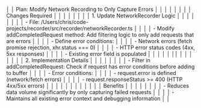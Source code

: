 │ │ Plan: Modify Network Recording to Only Capture Errors                                                                                                                                                                                                                                                        │ │
│ │                                                                                                                                                                                                                                                                                                              │ │
│ │ Changes Required                                                                                                                                                                                                                                                                                             │ │
│ │                                                                                                                                                                                                                                                                                                              │ │
│ │ 1. Update NetworkRecorder Logic                                                                                                                                                                                                                                                                              │ │
│ │                                                                                                                                                                                                                                                                                                              │ │
│ │ - File: /Users/chris/code-projects/recorder/src/recorder/networkRecorder.ts                                                                                                                                                                                                                                  │ │
│ │ - Modify addCompletedRequest method: Add filtering logic to only add requests that are errors                                                                                                                                                                                                                │ │
│ │ - Define error conditions:                                                                                                                                                                                                                                                                                   │ │
│ │   - Network errors (fetch promise rejection, xhr.status === 0)                                                                                                                                                                                                                                               │ │
│ │   - HTTP error status codes (4xx, 5xx responses)                                                                                                                                                                                                                                                             │ │
│ │   - Existing error field is populated                                                                                                                                                                                                                                                                        │ │
│ │                                                                                                                                                                                                                                                                                                              │ ││ │
│ │                                                                                                                                                                                                                                                                                                              │ │
│ │ 2. Implementation Details                                                                                                                                                                                                                                                                                    │ │
│ │                                                                                                                                                                                                                                                                                                              │ │
│ │ - Filter in addCompletedRequest: Check if request has error conditions before adding to buffer                                                                                                                                                                                                               │ │
│ │ - Error conditions:                                                                                                                                                                                                                                                                                          │ │
│ │   - request.error is defined (network/fetch errors)                                                                                                                                                                                                                                                          │ │
│ │   - request.responseStatus >= 400 (HTTP 4xx/5xx errors)                                                                                                                                                                                                                                                      │ │ │ │ │ │
│ │                                                                                                                                                                                                                                                                                                              │ │
│ │ Benefits                                                                                                                                                                                                                                                                                                     │ │
│ │                                                                                                                                                                                                                                                                                                              │ │
│ │ - Reduces data volume significantly by only capturing failed requests                                                                                                                                                                                                                                        │ │
│ │ - Maintains all existing error context and debugging information                                                                                                                                                                                                                                             │ │